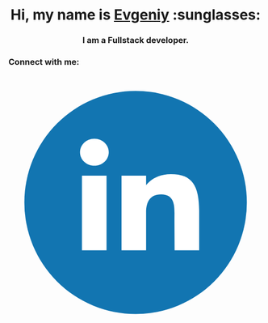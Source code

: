 <!-- ## Hi, my name is Evgeniy -->

<h1 align="center">Hi, my name is <a href="https://portfoliohalushkoyevhen.vercel.app/" target="blank">Evgeniy</a> :sunglasses:</h1>

<h3 align="center">I am a Fullstack developer.</h3>

<!-- **Evgeniy-Galushko/Evgeniy-Galushko** is a ✨ _special_ ✨ repository because its `README.md` (this file) appears on your GitHub profile.

Here are some ideas to get you started:

- 🔭 I’m currently working on ...
- 🌱 I’m currently learning ...
- 👯 I’m looking to collaborate on ...
- 🤔 I’m looking for help with ...
- 📫 How to reach me: yudginchik@gmail.com
- 🌍 I speak Russian (native), Ukrainian (native).
 -->

<h3>Connect with me:</h3>

<a href="https://www.linkedin.com/in/halushko-yevhen-5ab439353/" target="blank"><svg width="800px" height="800px" viewBox="0 0 32 32" fill="none" xmlns="http://www.w3.org/2000/svg">
<rect x="2" y="2" width="28" height="28" rx="14" fill="#1275B1"/>
<path d="M12.6186 9.69215C12.6186 10.6267 11.8085 11.3843 10.8093 11.3843C9.81004 11.3843 9 10.6267 9 9.69215C9 8.7576 9.81004 8 10.8093 8C11.8085 8 12.6186 8.7576 12.6186 9.69215Z" fill="white"/>
<path d="M9.24742 12.6281H12.3402V22H9.24742V12.6281Z" fill="white"/>
<path d="M17.3196 12.6281H14.2268V22H17.3196C17.3196 22 17.3196 19.0496 17.3196 17.2049C17.3196 16.0976 17.6977 14.9855 19.2062 14.9855C20.911 14.9855 20.9008 16.4345 20.8928 17.5571C20.8824 19.0244 20.9072 20.5219 20.9072 22H24V17.0537C23.9738 13.8954 23.1508 12.4401 20.4433 12.4401C18.8354 12.4401 17.8387 13.1701 17.3196 13.8305V12.6281Z" fill="white"/>
</svg></a>
